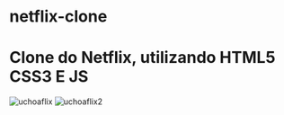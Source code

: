 # netflix-clone
# Clone do Netflix, utilizando HTML5 CSS3 E JS


![uchoaflix](https://user-images.githubusercontent.com/5197047/92547203-c40dac00-f22a-11ea-9900-d21d61266f7f.png)
![uchoaflix2](https://user-images.githubusercontent.com/5197047/92547217-ca9c2380-f22a-11ea-976e-6e0d3a925bdd.png)
